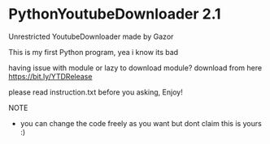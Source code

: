 # PythonYoutubeDownloader 2.1
Unrestricted YoutubeDownloader made by Gazor

This is my first Python program, yea i know its bad

having issue with module or lazy to download module? download from here https://bit.ly/YTDRelease

please read instruction.txt before you asking, Enjoy!

NOTE
- you can change the code freely as you want but dont claim this is yours :)

